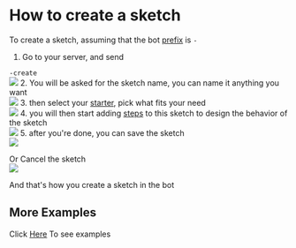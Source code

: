 # How to create a sketch
To create a sketch, assuming that the bot [prefix](prefix.md) is `-`

1. Go to your server, and send

`-create`\
![](https://i.imgur.com/wHmMZvW.jpg)
2. You will be asked for the sketch name, you can name it anything you want\
![](https://i.imgur.com/ltfaIsN.jpg)
3. then select your [starter](../starters/), pick what fits your need\
![](https://i.imgur.com/DoyS1fI.jpg)
4. you will then start adding [steps](../steps/) to this sketch to design the behavior of the sketch\
![](https://i.imgur.com/PK5CyS1.jpg)
5. after you're done, you can save the sketch\
![](https://i.imgur.com/F2CjZfW.jpg)

Or Cancel the sketch\
![](https://i.imgur.com/PmCRpL1.jpg)

And that's how you create a sketch in the bot

## More Examples
Click [Here](../examples/) To see examples
